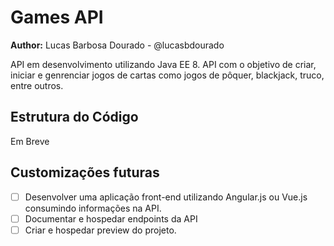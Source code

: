 # Games API

**Author:** Lucas Barbosa Dourado - @lucasbdourado

API em desenvolvimento utilizando Java EE 8. API com o objetivo de criar, iniciar e genrenciar jogos de cartas como jogos de pôquer, blackjack, truco, entre outros.

## Estrutura do Código

Em Breve

## Customizações futuras
- [ ] Desenvolver uma aplicação front-end utilizando Angular.js ou Vue.js consumindo informações na API.
- [ ] Documentar e hospedar endpoints da API
- [ ] Criar e hospedar preview do projeto.
